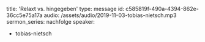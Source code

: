 title: 'Relaxt vs. hingegeben'
type: message
id: c585819f-490a-4394-862e-36cc5e75a17a
audio: /assets/audio/2019-11-03-tobias-nietsch.mp3
sermon_series: nachfolge
speaker:
  - tobias-nietsch

